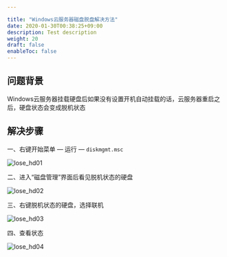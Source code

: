 ```yaml
---

title: "Windows云服务器磁盘脱盘解决方法"
date: 2020-01-30T00:38:25+09:00
description: Test description
weight: 20
draft: false
enableToc: false
---
```


## 问题背景
Windows云服务器挂载硬盘后如果没有设置开机自动挂载的话，云服务器重启之后，硬盘状态会变成脱机状态

## 解决步骤

一、右键开始菜单 —  运行   —  `diskmgmt.msc`

![lose_hd01](../_images/lose_hd01.jpg)

二、进入“磁盘管理”界面后看见脱机状态的硬盘

![lose_hd02](../_images/lose_hd02.jpg)

三、右键脱机状态的硬盘，选择联机

![lose_hd03](../_images/lose_hd03.png)

四、查看状态

![lose_hd04](../_images/lose_hd04.jpg)